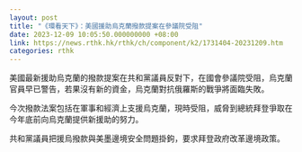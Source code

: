 ```yaml
---
layout: post
title: "《環看天下》：美國援助烏克蘭撥款提案在參議院受阻"
date: 2023-12-09 10:05:50.000000000 +08:00
link: https://news.rthk.hk/rthk/ch/component/k2/1731404-20231209.htm
categories: rthk
---
```


美國最新援助烏克蘭的撥款提案在共和黨議員反對下，在國會參議院受阻，烏克蘭官員早已警告，若果沒有新的資金，烏克蘭對抗俄羅斯的戰爭將面臨失敗。

今次撥款法案包括在軍事和經濟上支援烏克蘭，現時受阻，威脅到總統拜登爭取在今年底前向烏克蘭提供新援助的努力。

共和黨議員把援烏撥款與美墨邊境安全問題掛鉤，要求拜登政府改革邊境政策。
